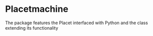 # Placetmachine
The package features the Placet interfaced with Python and the class extending its functionality
